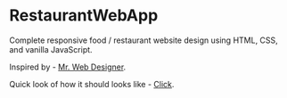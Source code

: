 # RestaurantWebApp
Complete responsive food / restaurant website design using HTML, CSS, and vanilla JavaScript.


Inspired by - [Mr. Web Designer](https://www.youtube.com/@MrWebDesignerAnas). <br />

Quick look of how it should looks like - [Click](https://www.youtube.com/watch?v=MJUssi2c6Ls).<br />
